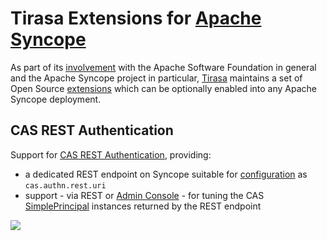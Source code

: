 <!--
Copyright 2017 Tirasa

Licensed under the Apache License, Version 2.0 (the "License");
you may not use this file except in compliance with the License.
You may obtain a copy of the License at

  http://www.apache.org/licenses/LICENSE-2.0

Unless required by applicable law or agreed to in writing, software
distributed under the License is distributed on an "AS IS" BASIS,
WITHOUT WARRANTIES OR CONDITIONS OF ANY KIND, either express or implied.
See the License for the specific language governing permissions and
limitations under the License.
-->
# Tirasa Extensions for [Apache Syncope](http://syncope.apache.org)

As part of its [involvement](www.tirasa.net/businessproposition/apache-syncope.html) with the Apache Software Foundation in general
and the Apache Syncope project in particular, [Tirasa](http://www.tirasa.net) maintains a set of Open Source
[extensions](https://syncope.apache.org/docs/reference-guide.html#extensions) which can be optionally enabled into any
Apache Syncope deployment.

## CAS REST Authentication

Support for [CAS REST Authentication](https://apereo.github.io/cas/5.0.x/installation/Rest-Authentication.html), providing:

* a dedicated REST endpoint on Syncope suitable for
[configuration](https://apereo.github.io/cas/5.0.x/installation/Configuration-Properties.html#rest-authentication) as
`cas.authn.rest.uri`
* support - via REST or [Admin Console](https://syncope.apache.org/docs/reference-guide.html#admin-console) - for tuning the
CAS [SimplePrincipal](https://github.com/apereo/cas/blob/master/core/cas-server-core-authentication/src/main/java/org/apereo/cas/authentication/principal/SimplePrincipal.java)
instances returned by the REST endpoint

<a href="https://travis-ci.org/Tirasa/SyncopeExt"><img src="https://api.travis-ci.org/Tirasa/SyncopeExt.png"/></a>
